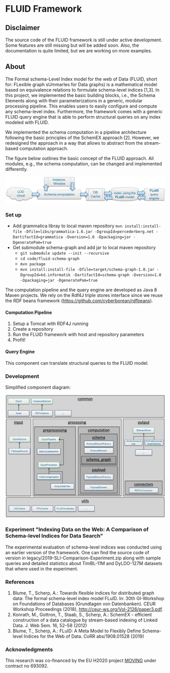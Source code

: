 # FLUID Framework

## Disclaimer
The source code of the FLUID framework is still under active development. Some features are still missing but will be added soon. Also, the documentation is quite limited, but we are working on more examples.

## About
The Formal schema-Level Index model for the web of Data (FLUID, short for: FLexible graph sUmmarIes for Data graphs) is a mathematical model based on equivalence relations to formulate schema-level indices [1,3]. In this project, we implemented the basic building blocks, i.e., the Schema Elements along with their parameterizations in a generic, modular processing pipeline. This enables users to easily configure and compute any schema-level index.
Furthermore, the framework comes with a generic FLUID query engine that is able to perform structural queries on any index modeled with FLUID.

We implemented the schema computation in a pipeline architecture following the basic principles of the SchemEX approach [2]. However, we redesigned the approach in a way that allows to abstract from the stream-based computation approach.

The figure below outlines the basic concept of the FLUID approach. All modules, e.g., the schema computation, can be changed and implemented differently.

![framework-architecture](documents/images/fluid-framework-concept.png)

### Set up

 - Add grammatica libray to local maven repository
 	``mvn install:install-file -Dfile=libs/grammatica-1.6.jar -DgroupId=percederberg.net -DartifactId=grammatica -Dversion=1.6 -Dpackaging=jar -DgeneratePom=true``
 - Get submodule schema-graph and add jar to local maven repository
 	+ ``git submodule update --init --recursive``
 	+ ``cd code/fluid-schema-graph``
 	+ ``mvn package``
 	+ ``mvn install:install-file -Dfile=target/schema-graph-1.0.jar -DgroupId=kd.informatik -DartifactId=schema-graph -Dversion=1.0 -Dpackaging=jar -DgeneratePom=true``

The computation pipeline and the query engine are developed as Java 8 Maven projects. We rely on the Rdf4J triple stores interface since we reuse the RDF beans framework (https://github.com/cyberborean/rdfbeans).

#### Computation Pipeline

1. Setup a Tomcat with RDF4J running
2. Create a repository
3. Run the FLUID framework with host and repository parameters
4. Profit!


#### Query Engine

This component can translate structural queries to the FLUID model.

### Development

Simplified component diagram:

![framework-components-simplified](documents/images/fluid-framework-architecture.png)


### Experiment "Indexing Data on the Web: A Comparison of Schema-level Indices for Data Search"
The experimental evaluation of schema-level indices was conducted using an earlier version of the framework. One can find the source code of version in legacy/2019-SLI-Comparison-Experiment.zip along with sample queries and detailed statistics about TimBL-11M and DyLDO-127M datasets that where used in the experiment.

### References

1. Blume, T., Scherp, A.: Towards flexible indices for distributed graph data: The formal schema-level index model FLuID. In: 30th GI-Workshop on Foundations of Databases (Grundlagen von Datenbanken). CEUR Workshop Proceedings (2018), http://ceur-ws.org/Vol-2126/paper3.pdf.
2. Konrath, M., Gottron, T., Staab, S., Scherp, A.: SchemEX - efficient construction of a data catalogue by stream-based indexing of Linked Data. J. Web Sem. 16, 52–58 (2012)
3. Blume, T., Scherp, A.: FLuID: A Meta Model to Flexibly Define Schema-level Indices for the Web of Data. CoRR abs/1908.01528 (2019)

### Acknowledgments
This research was co-financed by the EU H2020 project [MOVING](http://www.moving-project.eu/) under contract no 693092.
